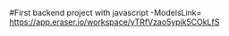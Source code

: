 #First backend project with javascript
-ModelsLink= https://app.eraser.io/workspace/yTRfVzao5ypik5COkLfS